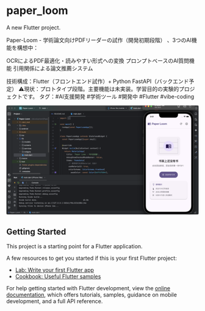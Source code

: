 # paper_loom
A new Flutter project.

Paper-Loom - 学術論文向けPDFリーダーの試作（開発初期段階） 、3つのAI機能を構想中：

OCRによるPDF最適化・読みやすい形式への変換
プロンプトベースのAI質問機能
引用関係による論文推薦システム

技術構成：Flutter（フロントエンド試作）+ Python FastAPI（バックエンド予定）
⚠️現状：プロトタイプ段階。主要機能は未実装。学習目的の実験的プロジェクトです。
タグ：#AI支援開発 #学術ツール #開発中 #Flutter #vibe-coding

![screenshot](images/screenshot1.png)

## Getting Started

This project is a starting point for a Flutter application.

A few resources to get you started if this is your first Flutter project:

- [Lab: Write your first Flutter app](https://docs.flutter.dev/get-started/codelab)
- [Cookbook: Useful Flutter samples](https://docs.flutter.dev/cookbook)

For help getting started with Flutter development, view the
[online documentation](https://docs.flutter.dev/), which offers tutorials,
samples, guidance on mobile development, and a full API reference.
